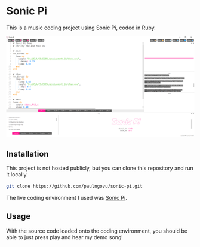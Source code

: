 # Sonic Pi
This is a music coding project using Sonic Pi, coded in Ruby.

![Image of Sonic Pi](https://github.com/paulngovu/sonic-pi/blob/master/gui_screenshot.png)

## Installation
This project is not hosted publicly, but you can clone this repository and run it locally.
```bash
git clone https://github.com/paulngovu/sonic-pi.git
```
The live coding environment I used was [Sonic Pi](https://sonic-pi.net/).

## Usage
With the source code loaded onto the coding environment, you should be able to just press play and hear my demo song!
